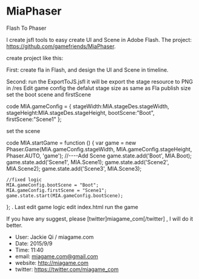 # MiaPhaser
Flash To Phaser


I create jsfl tools to easy create UI and Scene in Adobe Flash.
The project: https://github.com/gamefriends/MiaPhaser.

create project like this:


First:
create fla in Flash, and design the UI and Scene in timeline.


Second:
run the ExportToJS.jsfl
it will be export the stage resource to PNG in /res
Edit game config
the defalut stage size as same as Fla publish size
set the boot scene and firstScene

code
MIA.gameConfig = {
    stageWidth:MIA.stageDes.stageWidth,
    stageHeight:MIA.stageDes.stageHeight,
    bootScene:"Boot",
    firstScene:"Scene1"
};

set the scene

code
MIA.startGame = function () {
    var game = new Phaser.Game(MIA.gameConfig.stageWidth, MIA.gameConfig.stageHeight, Phaser.AUTO, 'game');
    //----Add Scene
    game.state.add('Boot', MIA.Boot);
    game.state.add('Scene1', MIA.Scene1);
    game.state.add('Scene2', MIA.Scene2);
    game.state.add('Scene3', MIA.Scene3);

    //fixed logic
    MIA.gameConfig.bootScene = "Boot";
    MIA.gameConfig.firstScene = "Scene1";
    game.state.start(MIA.gameConfig.bootScene);
};
.
Last
edit game logic
edit index.html
run the game


If you have any suggest, please [twitter]miagame_com[/twitter] , I will do it better.

* User: Jackie Qi / miagame.com
* Date: 2015/9/9
* Time: 11:40
* email: miagame.com@gmail.com
* website: http://miagame.com
* twitter: https://twitter.com/miagame_com
